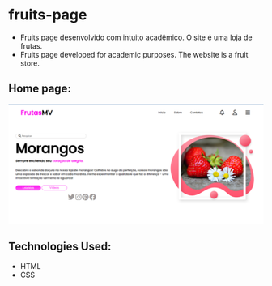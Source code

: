 # fruits-page
* Fruits page desenvolvido com intuito acadêmico. O site é uma loja de frutas.
* Fruits page developed for academic purposes. The website is a fruit store.
## Home page:
![home page](https://github.com/ViniciusV4/fruits-page/blob/main/img/home.png?raw=true)


## Technologies Used:

* HTML
* CSS

